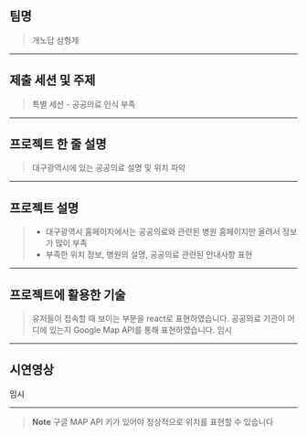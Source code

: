 ## 팀명
> 개노답 삼형제
---
## 제출 세션 및 주제
> 특별 세션 - 공공의료 인식 부족
---
## 프로젝트 한 줄 설명
> 대구광역시에 있는 공공의료 설명 및 위치 파악
---
## 프로젝트 설명
>* 대구광역시 홈페이지에서는 공공의료와 관련된 병원 홈페이지만 올려서 정보가 많이 부족
>* 부족한 위치 정보, 병원의 설명, 공공의료 관련된 안내사항 표현
---
## 프로젝트에 활용한 기술
> 유저들이 접속할 때 보이는 부분을 react로 표현하였습니다.
> 공공의료 기관이 어디에 있는지 Google Map API를 통해 표현하였습니다.
> 임시
---
## 시연영상
임시  

---
>**Note**
> 구글 MAP API 키가 있어야 정상적으로 위치를 표현할 수 있습니다
